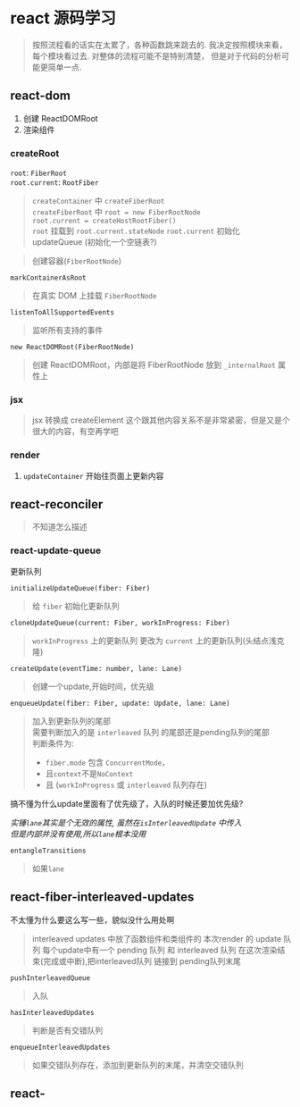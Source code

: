 # react 源码学习

> 按照流程看的话实在太累了，各种函数跳来跳去的.
> 我决定按照模块来看，每个模块看过去.
> 对整体的流程可能不是特别清楚，
> 但是对于代码的分析可能更简单一点.

## react-dom

1. 创建 ReactDOMRoot
2. 渲染组件

### createRoot

`root`: `FiberRoot`  
`root.current`: `RootFiber`

> `createContainer` 中 `createFiberRoot`  
> `createFiberRoot` 中 `root = new FiberRootNode`  
> `root.current = createHostRootFiber()`  
> `root` 挂载到 `root.current.stateNode`
> `root.current` 初始化 updateQueue (初始化一个空链表?)

> 创建容器(`FiberRootNode`)

`markContainerAsRoot`
> 在真实 DOM 上挂载 `FiberRootNode`

`listenToAllSupportedEvents`
> 监听所有支持的事件

`new ReactDOMRoot(FiberRootNode)`
> 创建 ReactDOMRoot，内部是将 FiberRootNode 放到 `_internalRoot` 属性上

### jsx

> jsx 转换成 createElement
> 这个跟其他内容关系不是非常紧密，但是又是个很大的内容，有空再学吧

### render

1. `updateContainer` 开始往页面上更新内容

## react-reconciler

> 不知道怎么描述

### react-update-queue

更新队列

`initializeUpdateQueue(fiber: Fiber)`  
> 给 `fiber` 初始化更新队列


`cloneUpdateQueue(current: Fiber, workInProgress: Fiber)`
> `workInProgress` 上的更新队列 更改为 `current` 上的更新队列(头结点浅克隆)


`createUpdate(eventTime: number, lane: Lane)`
> 创建一个update,开始时间，优先级


`enqueueUpdate(fiber: Fiber, update: Update, lane: Lane)`
> 加入到更新队列的尾部  
> 需要判断加入的是 `interleaved` 队列 的尾部还是pending队列的尾部  
> 判断条件为:  
> * `fiber.mode` 包含 `ConcurrentMode`，   
> * 且`context`不是`NoContext`   
> * 且 (`workInProgress` 或 `interleaved` 队列存在)    

搞不懂为什么update里面有了优先级了，入队的时候还要加优先级?  

*实锤`lane`其实是个无效的属性, 虽然在`isInterleavedUpdate` 中传入  
但是内部并没有使用,所以`lane`根本没用*

`entangleTransitions`
> 如果`lane`




## react-fiber-interleaved-updates

不太懂为什么要这么写一些，貌似没什么用处啊

> interleaved updates 中放了函数组件和类组件的 本次render 的 update 队列
> 每个update中有一个 pending 队列 和 interleaved 队列
> 在这次渲染结束(完成或中断),把interleaved队列 链接到 pending队列末尾

`pushInterleavedQueue`
> 入队

`hasInterleavedUpdates`
> 判断是否有交错队列

`enqueueInterleavedUpdates`
> 如果交错队列存在，添加到更新队列的末尾，并清空交错队列

## react-


